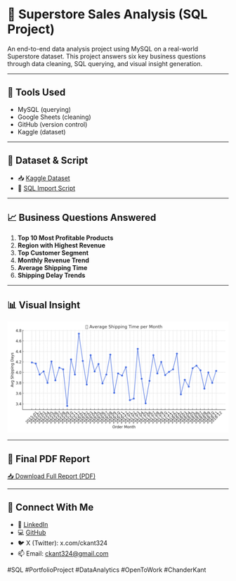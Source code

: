 # 🛒 Superstore Sales Analysis (SQL Project)

An end-to-end data analysis project using MySQL on a real-world Superstore dataset. This project answers six key business questions through data cleaning, SQL querying, and visual insight generation.

---

## 🔧 Tools Used

- MySQL (querying)
- Google Sheets (cleaning)
- GitHub (version control)
- Kaggle (dataset)

---

## 📂 Dataset & Script

- 📥 [Kaggle Dataset](https://www.kaggle.com/datasets/juhi1994/superstore)
- 📜 [SQL Import Script](https://github.com/chndrkant/data-analyst-portfolio/blob/main/superstore-sql-project/Superstore_MySQL_Import_Full.sql)

---

## 📈 Business Questions Answered

1. **Top 10 Most Profitable Products**
2. **Region with Highest Revenue**
3. **Top Customer Segment**
4. **Monthly Revenue Trend**
5. **Average Shipping Time**
6. **Shipping Delay Trends**

---

## 📊 Visual Insight

[![Shipping Trend](https://github.com/chndrkant/superstore-sql-project/blob/main/visuals/Monthly_Shipping_Trend_Visual.png)](https://github.com/chndrkant/superstore-sql-project/blob/main/visuals/Monthly_Shipping_Trend_Visual.png)


---

## 📄 Final PDF Report

[📥 Download Full Report (PDF)](https://github.com/chndrkant/superstore-sql-project/blob/main/ChanderKant_Superstore_SQL_Clean_Linked_Report.pdf)

---

## 🤝 Connect With Me

- 🔗 [LinkedIn](https://www.linkedin.com/in/chandrkant/)
- 💻 [GitHub](https://github.com/chndrkant)
- 🐦 X (Twitter): x.com/ckant324
- 📫 Email: ckant324@gmail.com
  
#SQL #PortfolioProject #DataAnalytics #OpenToWork #ChanderKant

